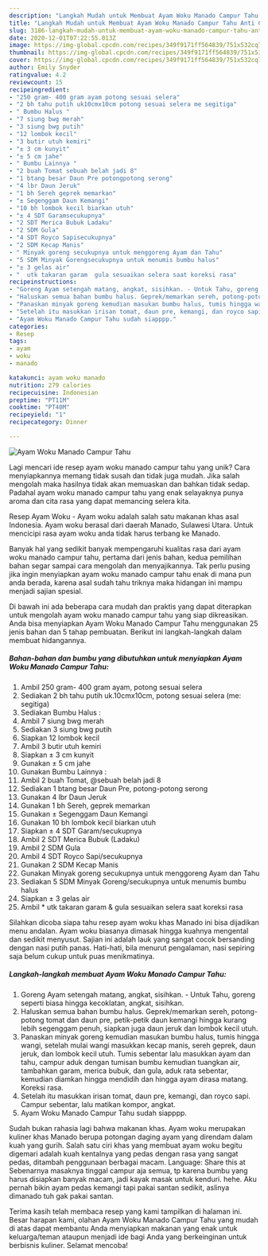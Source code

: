 ```yaml
---
description: "Langkah Mudah untuk Membuat Ayam Woku Manado Campur Tahu Anti Gagal"
title: "Langkah Mudah untuk Membuat Ayam Woku Manado Campur Tahu Anti Gagal"
slug: 3186-langkah-mudah-untuk-membuat-ayam-woku-manado-campur-tahu-anti-gagal
date: 2020-12-01T07:22:55.013Z
image: https://img-global.cpcdn.com/recipes/349f9171ff564839/751x532cq70/ayam-woku-manado-campur-tahu-foto-resep-utama.jpg
thumbnail: https://img-global.cpcdn.com/recipes/349f9171ff564839/751x532cq70/ayam-woku-manado-campur-tahu-foto-resep-utama.jpg
cover: https://img-global.cpcdn.com/recipes/349f9171ff564839/751x532cq70/ayam-woku-manado-campur-tahu-foto-resep-utama.jpg
author: Emily Snyder
ratingvalue: 4.2
reviewcount: 15
recipeingredient:
- "250 gram- 400 gram ayam potong sesuai selera"
- "2 bh tahu putih uk10cmx10cm potong sesuai selera me segitiga"
- " Bumbu Halus "
- "7 siung bwg merah"
- "3 siung bwg putih"
- "12 lombok kecil"
- "3 butir utuh kemiri"
- "± 3 cm kunyit"
- "± 5 cm jahe"
- " Bumbu Lainnya "
- "2 buah Tomat sebuah belah jadi 8"
- "1 btang besar Daun Pre potongpotong serong"
- "4 lbr Daun Jeruk"
- "1 bh Sereh geprek memarkan"
- "± Segenggam Daun Kemangi"
- "10 bh lombok kecil biarkan utuh"
- "± 4 SDT Garamsecukupnya"
- "2 SDT Merica Bubuk Ladaku"
- "2 SDM Gula"
- "4 SDT Royco Sapisecukupnya"
- "2 SDM Kecap Manis"
- " Minyak goreng secukupnya untuk menggoreng Ayam dan Tahu"
- "5 SDM Minyak Gorengsecukupnya untuk menumis bumbu halus"
- "± 3 gelas air"
- "  utk takaran garam  gula sesuaikan selera saat koreksi rasa"
recipeinstructions:
- "Goreng Ayam setengah matang, angkat, sisihkan. - Untuk Tahu, goreng seperti biasa hingga kecoklatan, angkat, sisihkan."
- "Haluskan semua bahan bumbu halus. Geprek/memarkan sereh, potong-potong tomat dan daun pre, petik-petik daun kemangi hingga kurang lebih segenggam penuh, siapkan juga daun jeruk dan lombok kecil utuh."
- "Panaskan minyak goreng kemudian masukan bumbu halus, tumis hingga wangi, setelah mulai wangi masukkan kecap manis, sereh geprek, daun jeruk, dan lombok kecil utuh. Tumis sebentar lalu masukkan ayam dan tahu, campur aduk dengan tumisan bumbu kemudian tuangkan air, tambahkan garam, merica bubuk, dan gula, aduk rata sebentar, kemudian diamkan hingga mendidih dan hingga ayam dirasa matang. Koreksi rasa."
- "Setelah itu masukkan irisan tomat, daun pre, kemangi, dan royco sapi. Campur sebentar, lalu matikan kompor, angkat."
- "Ayam Woku Manado Campur Tahu sudah siapppp."
categories:
- Resep
tags:
- ayam
- woku
- manado

katakunci: ayam woku manado 
nutrition: 279 calories
recipecuisine: Indonesian
preptime: "PT11M"
cooktime: "PT40M"
recipeyield: "1"
recipecategory: Dinner

---
```



![Ayam Woku Manado Campur Tahu](https://img-global.cpcdn.com/recipes/349f9171ff564839/751x532cq70/ayam-woku-manado-campur-tahu-foto-resep-utama.jpg)

Lagi mencari ide resep ayam woku manado campur tahu yang unik? Cara menyiapkannya memang tidak susah dan tidak juga mudah. Jika salah mengolah maka hasilnya tidak akan memuaskan dan bahkan tidak sedap. Padahal ayam woku manado campur tahu yang enak selayaknya punya aroma dan cita rasa yang dapat memancing selera kita.

Resep Ayam Woku - Ayam woku adalah salah satu makanan khas asal Indonesia. Ayam woku berasal dari daerah Manado, Sulawesi Utara. Untuk mencicipi rasa ayam woku anda tidak harus terbang ke Manado.

Banyak hal yang sedikit banyak mempengaruhi kualitas rasa dari ayam woku manado campur tahu, pertama dari jenis bahan, kedua pemilihan bahan segar sampai cara mengolah dan menyajikannya. Tak perlu pusing jika ingin menyiapkan ayam woku manado campur tahu enak di mana pun anda berada, karena asal sudah tahu triknya maka hidangan ini mampu menjadi sajian spesial.


Di bawah ini ada beberapa cara mudah dan praktis yang dapat diterapkan untuk mengolah ayam woku manado campur tahu yang siap dikreasikan. Anda bisa menyiapkan Ayam Woku Manado Campur Tahu menggunakan 25 jenis bahan dan 5 tahap pembuatan. Berikut ini langkah-langkah dalam membuat hidangannya.

<!--inarticleads1-->

##### Bahan-bahan dan bumbu yang dibutuhkan untuk menyiapkan Ayam Woku Manado Campur Tahu:

1. Ambil 250 gram- 400 gram ayam, potong sesuai selera
1. Sediakan 2 bh tahu putih uk.10cmx10cm, potong sesuai selera (me: segitiga)
1. Sediakan  Bumbu Halus :
1. Ambil 7 siung bwg merah
1. Sediakan 3 siung bwg putih
1. Siapkan 12 lombok kecil
1. Ambil 3 butir utuh kemiri
1. Siapkan ± 3 cm kunyit
1. Gunakan ± 5 cm jahe
1. Gunakan  Bumbu Lainnya :
1. Ambil 2 buah Tomat, @sebuah belah jadi 8
1. Sediakan 1 btang besar Daun Pre, potong-potong serong
1. Gunakan 4 lbr Daun Jeruk
1. Gunakan 1 bh Sereh, geprek memarkan
1. Gunakan ± Segenggam Daun Kemangi
1. Gunakan 10 bh lombok kecil biarkan utuh
1. Siapkan ± 4 SDT Garam/secukupnya
1. Ambil 2 SDT Merica Bubuk (Ladaku)
1. Ambil 2 SDM Gula
1. Ambil 4 SDT Royco Sapi/secukupnya
1. Gunakan 2 SDM Kecap Manis
1. Gunakan  Minyak goreng secukupnya untuk menggoreng Ayam dan Tahu
1. Sediakan 5 SDM Minyak Goreng/secukupnya untuk menumis bumbu halus
1. Siapkan ± 3 gelas air
1. Ambil  * utk takaran garam &amp; gula sesuaikan selera saat koreksi rasa


Silahkan dicoba siapa tahu resep ayam woku khas Manado ini bisa dijadikan menu andalan. Ayam woku biasanya dimasak hingga kuahnya mengental dan sedikit menyusut. Sajian ini adalah lauk yang sangat cocok bersanding dengan nasi putih panas. Hati-hati, bila menurut pengalaman, nasi sepiring saja belum cukup untuk puas menikmatinya. 

<!--inarticleads2-->

##### Langkah-langkah membuat Ayam Woku Manado Campur Tahu:

1. Goreng Ayam setengah matang, angkat, sisihkan. - Untuk Tahu, goreng seperti biasa hingga kecoklatan, angkat, sisihkan.
1. Haluskan semua bahan bumbu halus. Geprek/memarkan sereh, potong-potong tomat dan daun pre, petik-petik daun kemangi hingga kurang lebih segenggam penuh, siapkan juga daun jeruk dan lombok kecil utuh.
1. Panaskan minyak goreng kemudian masukan bumbu halus, tumis hingga wangi, setelah mulai wangi masukkan kecap manis, sereh geprek, daun jeruk, dan lombok kecil utuh. Tumis sebentar lalu masukkan ayam dan tahu, campur aduk dengan tumisan bumbu kemudian tuangkan air, tambahkan garam, merica bubuk, dan gula, aduk rata sebentar, kemudian diamkan hingga mendidih dan hingga ayam dirasa matang. Koreksi rasa.
1. Setelah itu masukkan irisan tomat, daun pre, kemangi, dan royco sapi. Campur sebentar, lalu matikan kompor, angkat.
1. Ayam Woku Manado Campur Tahu sudah siapppp.


Sudah bukan rahasia lagi bahwa makanan khas. Ayam woku merupakan kuliner khas Manado berupa potongan daging ayam yang direndam dalam kuah yang gurih. Salah satu ciri khas yang membuat ayam woku begitu digemari adalah kuah kentalnya yang pedas dengan rasa yang sangat pedas, ditambah penggunaan berbagai macam. Language: Share this at Sebenarnya masaknya tinggal campur aja semua, tp karena bumbu yang harus disiapkan banyak macam, jadi kayak masak untuk kenduri. hehe. Aku pernah bikin ayam pedas kemangi tapi pakai santan sedikit, aslinya dimanado tuh gak pakai santan. 

Terima kasih telah membaca resep yang kami tampilkan di halaman ini. Besar harapan kami, olahan Ayam Woku Manado Campur Tahu yang mudah di atas dapat membantu Anda menyiapkan makanan yang enak untuk keluarga/teman ataupun menjadi ide bagi Anda yang berkeinginan untuk berbisnis kuliner. Selamat mencoba!
